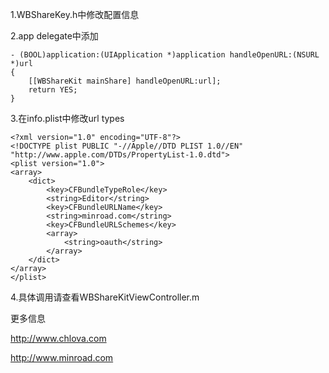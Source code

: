 1.WBShareKey.h中修改配置信息

2.app delegate中添加

    - (BOOL)application:(UIApplication *)application handleOpenURL:(NSURL *)url
    {
        [[WBShareKit mainShare] handleOpenURL:url];   
        return YES;
    }

3.在info.plist中修改url types

    <?xml version="1.0" encoding="UTF-8"?>
    <!DOCTYPE plist PUBLIC "-//Apple//DTD PLIST 1.0//EN" "http://www.apple.com/DTDs/PropertyList-1.0.dtd">
    <plist version="1.0">
    <array>
    	<dict>
    		<key>CFBundleTypeRole</key>
    		<string>Editor</string>
    		<key>CFBundleURLName</key>
    		<string>minroad.com</string>
    		<key>CFBundleURLSchemes</key>
    		<array>
    			<string>oauth</string>
    		</array>
    	</dict>
    </array>
    </plist>

4.具体调用请查看WBShareKitViewController.m

更多信息

http://www.chlova.com

http://www.minroad.com